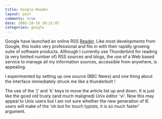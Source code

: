 ```yaml
---
title: Google Reader
layout: post
comments: true
date: 2005-10-10 20:21:07
categories: google
---
```

Google have launched an online RSS
[Reader](http://www.google.com/reader/things/tour). Like most
developments from Google, this looks very professional and fits in
with their rapidly growing suite of software products. Although I
currently use Thunderbird for reading (a very limited number of) RSS
sources and blogs, the use of a Web based service to manage all my
information sources, accessible from anywhere, is appealing.

I experimented by setting up one source (BBC News) and one thing about
the interface immediately struck me like a thunderbolt !

The use of the 'j' and 'k' keys to move the article list up and
down. It is just like the good old trusty (and much maligned) Unix
editor 'vi'.  Now this may appeal to Unix users but I am not sure
whether the new generation of IE users will make of the 'oh but for
touch typists, it is so much faster' argument.
